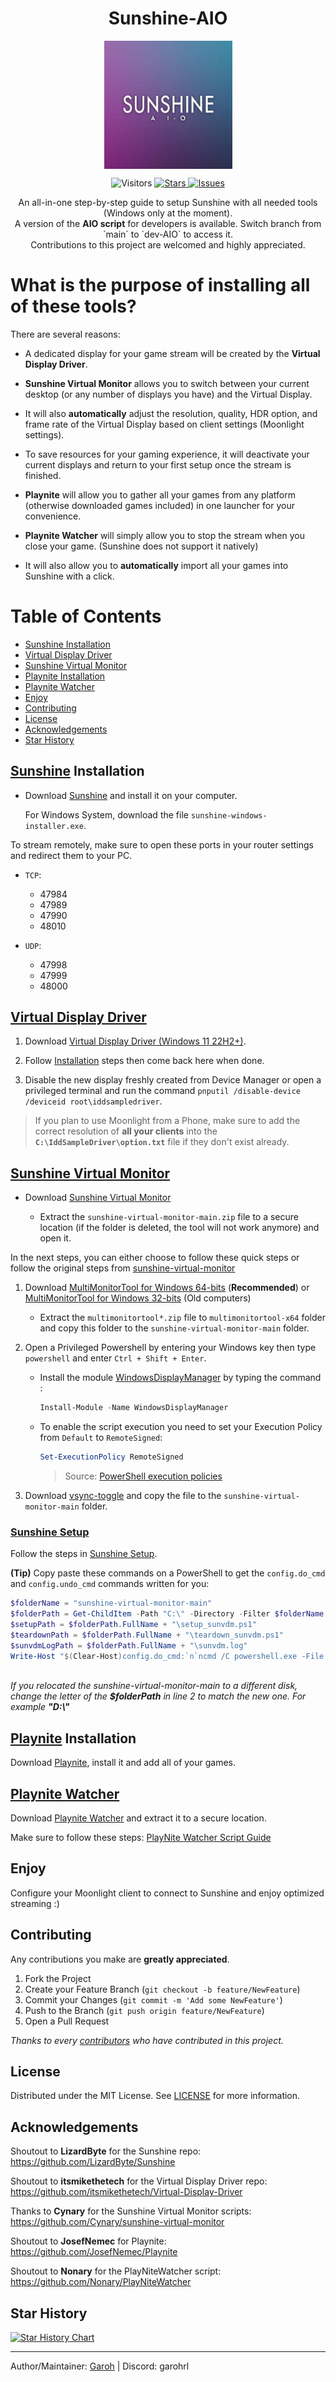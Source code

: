 <h1 align='center'>Sunshine-AIO</h1>
<p align="center">
<img src="https://github.com/LeGeRyChEeSe/Sunshine-AIO/blob/main/sunshine_aio.jpg?raw=true" align="center" height=205 alt="Sunshine-AIO" />
</p>
<p align="center">
<img src='https://visitor-badge.laobi.icu/badge?page_id=LeGeRyChEeSe.Sunshine-AIO', alt='Visitors'/>
<a href="https://github.com/LeGeRyChEeSe/Sunshine-AIO/stargazers">
<img src="https://img.shields.io/github/stars/LeGeRyChEeSe/Sunshine-AIO" alt="Stars"/>
</a>
<a href="https://github.com/LeGeRyChEeSe/Sunshine-AIO/issues">
<img src="https://img.shields.io/github/issues/LeGeRyChEeSe/Sunshine-AIO" alt="Issues"/>
</a>

<p align="center">
An all-in-one step-by-step guide to setup Sunshine with all needed tools (Windows only at the moment).<br>A version of the <b>AIO script</b> for developers is available. Switch branch from `main` to `dev-AIO` to access it.<br>
Contributions to this project are welcomed and highly appreciated.

<p align="center">

# What is the purpose of installing all of these tools?

There are several reasons:

- A dedicated display for your game stream will be created by the <b>Virtual Display Driver</b>.

- <b>Sunshine Virtual Monitor</b> allows you to switch between your current desktop (or any number of displays you have) and the Virtual Display.

- It will also <b>automatically</b> adjust the resolution, quality, HDR option, and frame rate of the Virtual Display based on client settings (Moonlight settings).

- To save resources for your gaming experience, it will deactivate your current displays and return to your first setup once the stream is finished.

- <b>Playnite</b> will allow you to gather all your games from any platform (otherwise downloaded games included) in one launcher for your convenience.

- <b>Playnite Watcher</b> will simply allow you to stop the stream when you close your game. (Sunshine does not support it natively)

- It will also allow you to <b>automatically</b> import all your games into Sunshine with a click.

# Table of Contents
- [Sunshine Installation](#sunshine-installation)
- [Virtual Display Driver](#virtual-display-driver)
- [Sunshine Virtual Monitor](#sunshine-virtual-monitor)
- [Playnite Installation](#playnite-installation)
- [Playnite Watcher](#playnite-watcher)
- [Enjoy](#enjoy)
- [Contributing](#contributing)
- [License](#license)
- [Acknowledgements](#acknowledgements)
- [Star History](#star-history)

## [Sunshine](https://github.com/LizardByte/Sunshine) Installation

- Download [Sunshine](https://github.com/LizardByte/Sunshine/releases/latest) and install it on your computer.

  For Windows System, download the file `sunshine-windows-installer.exe`.

To stream remotely, make sure to open these ports in your router settings and redirect them to your PC.

- `TCP`:
	- 47984
	- 47989
	- 47990
	- 48010

- `UDP`:
	- 47998
	- 47999
	- 48000


## [Virtual Display Driver](https://github.com/itsmikethetech/Virtual-Display-Driver)

1. Download [Virtual Display Driver (Windows 11 22H2+)](https://github.com/itsmikethetech/Virtual-Display-Driver/releases/latest).

2. Follow [Installation](https://github.com/itsmikethetech/Virtual-Display-Driver#installation) steps then come back here when done.

3. Disable the new display freshly created from Device Manager or open a privileged terminal and run the command `pnputil /disable-device /deviceid root\iddsampledriver`.

> If you plan to use Moonlight from a Phone, make sure to add the correct resolution of <b>all your clients</b> into the <b>`C:\IddSampleDriver\option.txt`</b> file if they don't exist already.


## [Sunshine Virtual Monitor](https://github.com/Cynary/sunshine-virtual-monitor)

- Download [Sunshine Virtual Monitor](https://github.com/Cynary/sunshine-virtual-monitor/archive/refs/heads/main.zip)

	- Extract the `sunshine-virtual-monitor-main.zip` file to a secure location (if the folder is deleted, the tool will not work anymore) and open it.

In the next steps, you can either choose to follow these quick steps or follow the original steps from [sunshine-virtual-monitor](https://github.com/Cynary/sunshine-virtual-monitor#multi-monitor-tool)

1. Download [MultiMonitorTool for Windows 64-bits](https://www.nirsoft.net/utils/multimonitortool-x64.zip) (<b>Recommended</b>) or [MultiMonitorTool for Windows 32-bits](https://www.nirsoft.net/utils/multimonitortool.zip) (Old computers)

	- Extract the `multimonitortool*.zip` file to `multimonitortool-x64` folder and copy this folder to the `sunshine-virtual-monitor-main` folder.

2. Open a Privileged Powershell by entering your Windows key then type `powershell` and enter `Ctrl + Shift + Enter`.

	- Install the module [WindowsDisplayManager](https://github.com/patrick-theprogrammer/WindowsDisplayManager) by typing the command :
		```powershell
		Install-Module -Name WindowsDisplayManager
		```

	- To enable the script execution you need to set your Execution Policy from `Default` to `RemoteSigned`:
		```powershell
		Set-ExecutionPolicy RemoteSigned
		```
		> Source: [PowerShell execution policies](https://learn.microsoft.com/en-us/powershell/module/microsoft.powershell.core/about/about_execution_policies?view=powershell-7.4#powershell-execution-policies)

4. Download [vsync-toggle](https://github.com/xanderfrangos/vsync-toggle/releases/latest) and copy the file to the `sunshine-virtual-monitor-main` folder.

### [Sunshine Setup](https://github.com/Cynary/sunshine-virtual-monitor#sunshine-setup)

Follow the steps in [Sunshine Setup](https://github.com/Cynary/sunshine-virtual-monitor#ui).

<b>(Tip)</b> Copy paste these commands on a PowerShell to get the `config.do_cmd` and `config.undo_cmd` commands written for you:

```powershell
$folderName = "sunshine-virtual-monitor-main"
$folderPath = Get-ChildItem -Path "C:\" -Directory -Filter $folderName -Recurse -ErrorAction SilentlyContinue | Select-Object -First 1
$setupPath = $folderPath.FullName + "\setup_sunvdm.ps1"
$teardownPath = $folderPath.FullName + "\teardown_sunvdm.ps1"
$sunvdmLogPath = $folderPath.FullName + "\sunvdm.log"
Write-Host "$(Clear-Host)config.do_cmd:`n`ncmd /C powershell.exe -File $setupPath %SUNSHINE_CLIENT_WIDTH% %SUNSHINE_CLIENT_HEIGHT% %SUNSHINE_CLIENT_FPS% %SUNSHINE_CLIENT_HDR% > $sunvdmLogPath 2>&1`n`n`n`nconfig.undo_cmd:`n`ncmd /C powershell.exe -File $teardownPath >> $sunvdmLogPath 2>&1`n`n`n`n"
 
```

<i>If you relocated the sunshine-virtual-monitor-main to a different disk, change the letter of the <b>$folderPath</b> in line 2 to match the new one. For example <b>"D:\\"</b></i>

## [Playnite](https://playnite.link) Installation

Download [Playnite](https://playnite.link/download/PlayniteInstaller.exe), install it and add all of your games.

## [Playnite Watcher](https://github.com/Nonary/PlayNiteWatcher)

Download [Playnite Watcher](https://github.com/Nonary/PlayNiteWatcher/releases/latest) and extract it to a secure location.

Make sure to follow these steps: [PlayNite Watcher Script Guide](https://github.com/Nonary/PlayNiteWatcher#playnite-watcher-script-guide)

## Enjoy

Configure your Moonlight client to connect to Sunshine and enjoy optimized streaming :)

## Contributing

Any contributions you make are **greatly appreciated**.

1. Fork the Project
2. Create your Feature Branch (`git checkout -b feature/NewFeature`)
3. Commit your Changes (`git commit -m 'Add some NewFeature'`)
4. Push to the Branch (`git push origin feature/NewFeature`)
5. Open a Pull Request


<i>Thanks to every [contributors](https://github.com/LeGeRyChEeSe/Sunshine-AIO/graphs/contributors) who have contributed in this project.</i>

## License

Distributed under the MIT License. See [LICENSE](https://github.com/LeGeRyChEeSe/Sunshine-AIO/blob/main/LICENSE) for more information.

## Acknowledgements

Shoutout to <b>LizardByte</b> for the Sunshine repo: https://github.com/LizardByte/Sunshine

Shoutout to <b>itsmikethetech</b> for the Virtual Display Driver repo: https://github.com/itsmikethetech/Virtual-Display-Driver

Thanks to <b>Cynary</b> for the Sunshine Virtual Monitor scripts: https://github.com/Cynary/sunshine-virtual-monitor

Shoutout to <b>JosefNemec</b> for Playnite: https://github.com/JosefNemec/Playnite

Shoutout to <b>Nonary</b> for the PlayNiteWatcher script: https://github.com/Nonary/PlayNiteWatcher

## Star History

[![Star History Chart](https://api.star-history.com/svg?repos=LeGeRyChEeSe/Sunshine-AIO&type=Date)](https://star-history.com/#LeGeRyChEeSe/Sunshine-AIO&Date)

----

Author/Maintainer: [Garoh](https://github.com/LeGeRyChEeSe/) | Discord: garohrl